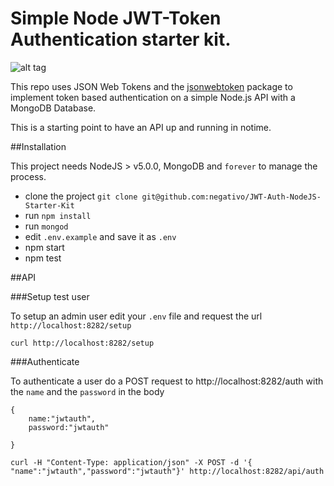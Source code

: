 # Simple Node JWT-Token Authentication starter kit.

![alt tag](http://i.imgur.com/vlLzUe4.gif)


This repo uses JSON Web Tokens and the [jsonwebtoken](https://github.com/auth0/node-jsonwebtoken) package to implement token based authentication on a simple Node.js API with a MongoDB Database.

This is a starting point to have an API up and running in notime.


##Installation

This project needs NodeJS > v5.0.0, MongoDB and `forever` to manage the process.

- clone the project `git clone git@github.com:negativo/JWT-Auth-NodeJS-Starter-Kit`
- run `npm install` 
- run `mongod`
- edit `.env.example` and save it as `.env`
- npm start
- npm test

##API

###Setup test user

To setup an admin user edit your `.env` file and request the url  `http://localhost:8282/setup` 

`curl http://localhost:8282/setup`

###Authenticate

To authenticate a user do a POST request to http://localhost:8282/auth
with the `name` and the `password` in the body

	{
		name:"jwtauth",
		password:"jwtauth"

	}


`curl -H "Content-Type: application/json" -X POST -d '{ "name":"jwtauth","password":"jwtauth"}' http://localhost:8282/api/auth`

